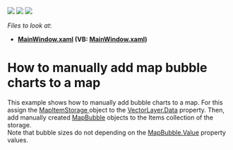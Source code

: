 <!-- default badges list -->
![](https://img.shields.io/endpoint?url=https://codecentral.devexpress.com/api/v1/VersionRange/128571661/21.1.5%2B)
[![](https://img.shields.io/badge/Open_in_DevExpress_Support_Center-FF7200?style=flat-square&logo=DevExpress&logoColor=white)](https://supportcenter.devexpress.com/ticket/details/T213500)
[![](https://img.shields.io/badge/📖_How_to_use_DevExpress_Examples-e9f6fc?style=flat-square)](https://docs.devexpress.com/GeneralInformation/403183)
<!-- default badges end -->
<!-- default file list -->
*Files to look at*:

* **[MainWindow.xaml](./CS/MapBubble/MainWindow.xaml) (VB: [MainWindow.xaml](./VB/MapBubble/MainWindow.xaml))**
<!-- default file list end -->
# How to manually add map bubble charts to a map


This example shows how to manually add bubble charts to a map. For this assign the <a href="https://documentation.devexpress.com/#WPF/clsDevExpressXpfMapMapItemStoragetopic">MapItemStorage </a>object to the <a href="https://documentation.devexpress.com/#WPF/DevExpressXpfMapVectorLayer_Datatopic">VectorLayer.Data</a> property. Then, add manually created <a href="https://documentation.devexpress.com/#WPF/clsDevExpressXpfMapMapBubbletopic">MapBubble</a> objects to the Items collection of the storage.<br />Note that bubble sizes do not depending on the <a href="https://documentation.devexpress.com/#WPF/DevExpressXpfMapMapBubble_Valuetopic">MapBubble.Value</a> property values.

<br/>


